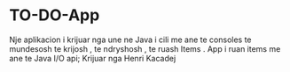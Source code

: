 # TO-DO-App
Nje aplikacion i krijuar nga une ne Java i cili me ane te consoles te mundesosh te krijosh , te ndryshosh , te ruash Items .
App i ruan items me ane te Java I/O api;
Krijuar nga Henri Kacadej
